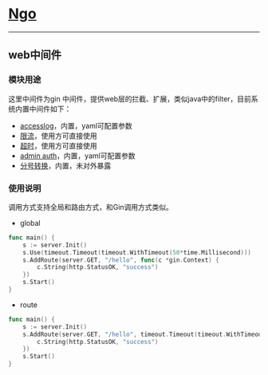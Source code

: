 # [Ngo](https://github.com/NetEase-Media/ngo)

---
## web中间件
### 模块用途
这里中间件为gin 中间件，提供web层的拦截、扩展，类似java中的filter，目前系统内置中间件如下：
* [accesslog](accesslog.md)，内置，yaml可配置参数
* [限流](ratelimiter.md)，使用方可直接使用
* [超时](timeout.md)，使用方可直接使用
* [admin auth](jwt-auth.md)，内置，yaml可配置参数
* [分号转换](semicolon.md)，内置，未对外暴露
### 使用说明
调用方式支持全局和路由方式，和Gin调用方式类似。
- global  
```go
func main() {
    s := server.Init()
    s.Use(timeout.Timeout(timeout.WithTimeout(50*time.Millisecond)))
    s.AddRoute(server.GET, "/hello", func(c *gin.Context) {
        c.String(http.StatusOK, "success")
    })
    s.Start()
}
```
- route
```go
func main() {
    s := server.Init()
	s.AddRoute(server.GET, "/hello", timeout.Timeout(timeout.WithTimeout(50*time.Millisecond)), func(c *gin.Context) {
        c.String(http.StatusOK, "success")
    })
    s.Start()
}
```